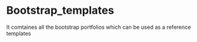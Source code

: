 # Bootstrap_templates
It comtaines all the bootstrap portfolios which can be used as a reference templates
